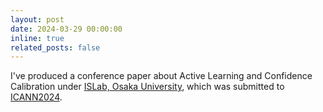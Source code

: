 ```yaml
---
layout: post
date: 2024-03-29 00:00:00
inline: true
related_posts: false
---
```


I've produced a conference paper about Active Learning and Confidence Calibration under [ISLab, Osaka University](https://www.is.ids.osaka-u.ac.jp/en/), which was submitted to [ICANN2024](https://e-nns.org/icann2024/).
